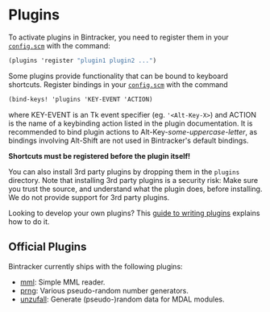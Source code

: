 # Plugins

To activate plugins in Bintracker, you need to register them in your [`config.scm`](configuration.md) with the command:

```scheme
(plugins 'register "plugin1 plugin2 ...")
```

Some plugins provide functionality that can be bound to keyboard shortcuts. Register bindings in your [`config.scm`](configuration.md) with the command

```Scheme
(bind-keys! 'plugins 'KEY-EVENT 'ACTION)
```

where KEY-EVENT is an Tk event specifier (eg. `'<Alt-Key-X>`) and ACTION is the name of a keybinding action listed in the plugin documentation. It is recommended to bind plugin actions to Alt-Key-*some-uppercase-letter*, as bindings involving Alt-Shift are not used in Bintracker's default bindings.

**Shortcuts must be registered before the plugin itself!**


You can also install 3rd party plugins by dropping them in the `plugins` directory. Note that installing 3rd party plugins is a security risk: Make sure you trust the source, and understand what the plugin does, before installing. We do not provide support for 3rd party plugins.

Looking to develop your own plugins? This [guide to writing plugins](writing-plugins.md) explains how to do it.


## Official Plugins

Bintracker currently ships with the following plugins:

- [mml](plugins/mml/README.md): Simple MML reader.
- [prng](plugins/prng/README.md): Various pseudo-random number generators.
- [unzufall](plugins/unzufall/README.md): Generate (pseudo-)random data for MDAL modules.
